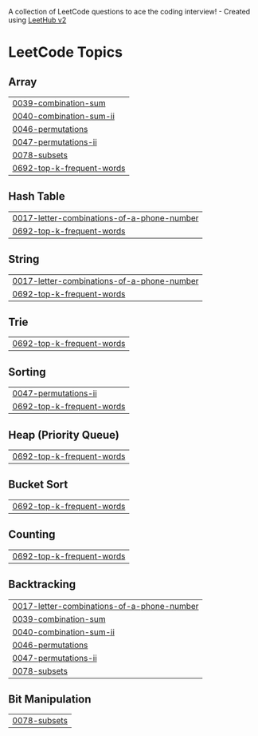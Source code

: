 A collection of LeetCode questions to ace the coding interview! - Created using [LeetHub v2](https://github.com/arunbhardwaj/LeetHub-2.0)
<!---LeetCode Topics Start-->
# LeetCode Topics
## Array
|  |
| ------- |
| [0039-combination-sum](https://github.com/holly-agyei/data_structures-repo/tree/master/0039-combination-sum) |
| [0040-combination-sum-ii](https://github.com/holly-agyei/data_structures-repo/tree/master/0040-combination-sum-ii) |
| [0046-permutations](https://github.com/holly-agyei/data_structures-repo/tree/master/0046-permutations) |
| [0047-permutations-ii](https://github.com/holly-agyei/data_structures-repo/tree/master/0047-permutations-ii) |
| [0078-subsets](https://github.com/holly-agyei/data_structures-repo/tree/master/0078-subsets) |
| [0692-top-k-frequent-words](https://github.com/holly-agyei/data_structures-repo/tree/master/0692-top-k-frequent-words) |
## Hash Table
|  |
| ------- |
| [0017-letter-combinations-of-a-phone-number](https://github.com/holly-agyei/data_structures-repo/tree/master/0017-letter-combinations-of-a-phone-number) |
| [0692-top-k-frequent-words](https://github.com/holly-agyei/data_structures-repo/tree/master/0692-top-k-frequent-words) |
## String
|  |
| ------- |
| [0017-letter-combinations-of-a-phone-number](https://github.com/holly-agyei/data_structures-repo/tree/master/0017-letter-combinations-of-a-phone-number) |
| [0692-top-k-frequent-words](https://github.com/holly-agyei/data_structures-repo/tree/master/0692-top-k-frequent-words) |
## Trie
|  |
| ------- |
| [0692-top-k-frequent-words](https://github.com/holly-agyei/data_structures-repo/tree/master/0692-top-k-frequent-words) |
## Sorting
|  |
| ------- |
| [0047-permutations-ii](https://github.com/holly-agyei/data_structures-repo/tree/master/0047-permutations-ii) |
| [0692-top-k-frequent-words](https://github.com/holly-agyei/data_structures-repo/tree/master/0692-top-k-frequent-words) |
## Heap (Priority Queue)
|  |
| ------- |
| [0692-top-k-frequent-words](https://github.com/holly-agyei/data_structures-repo/tree/master/0692-top-k-frequent-words) |
## Bucket Sort
|  |
| ------- |
| [0692-top-k-frequent-words](https://github.com/holly-agyei/data_structures-repo/tree/master/0692-top-k-frequent-words) |
## Counting
|  |
| ------- |
| [0692-top-k-frequent-words](https://github.com/holly-agyei/data_structures-repo/tree/master/0692-top-k-frequent-words) |
## Backtracking
|  |
| ------- |
| [0017-letter-combinations-of-a-phone-number](https://github.com/holly-agyei/data_structures-repo/tree/master/0017-letter-combinations-of-a-phone-number) |
| [0039-combination-sum](https://github.com/holly-agyei/data_structures-repo/tree/master/0039-combination-sum) |
| [0040-combination-sum-ii](https://github.com/holly-agyei/data_structures-repo/tree/master/0040-combination-sum-ii) |
| [0046-permutations](https://github.com/holly-agyei/data_structures-repo/tree/master/0046-permutations) |
| [0047-permutations-ii](https://github.com/holly-agyei/data_structures-repo/tree/master/0047-permutations-ii) |
| [0078-subsets](https://github.com/holly-agyei/data_structures-repo/tree/master/0078-subsets) |
## Bit Manipulation
|  |
| ------- |
| [0078-subsets](https://github.com/holly-agyei/data_structures-repo/tree/master/0078-subsets) |
<!---LeetCode Topics End-->